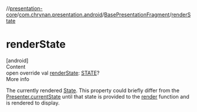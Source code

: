 //[presentation-core](../../../index.md)/[com.chrynan.presentation.android](../index.md)/[BasePresentationFragment](index.md)/[renderState](render-state.md)



# renderState  
[android]  
Content  
open override val [renderState](render-state.md): [STATE](index.md)?  
More info  


The currently rendered [State](../../com.chrynan.presentation/-state/index.md). This property could briefly differ from the [Presenter.currentState](../../com.chrynan.presentation/-presenter/current-state.md) until that state is provided to the [render](render.md) function and is rendered to display.

  



